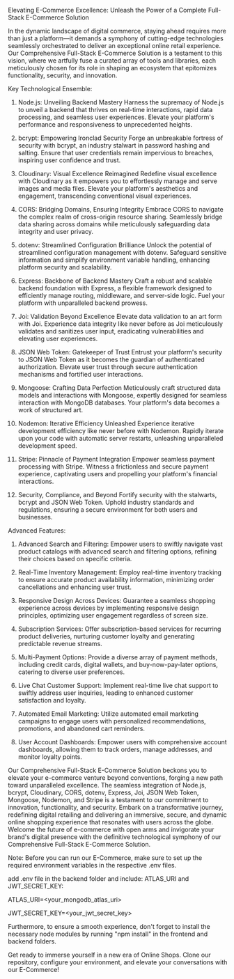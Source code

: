 Elevating E-Commerce Excellence: Unleash the Power of a Complete Full-Stack E-Commerce Solution


In the dynamic landscape of digital commerce, staying ahead requires more than just a platform—it demands a symphony of cutting-edge technologies seamlessly orchestrated to deliver an exceptional online retail experience. Our Comprehensive Full-Stack E-Commerce Solution is a testament to this vision, where we artfully fuse a curated array of tools and libraries, each meticulously chosen for its role in shaping an ecosystem that epitomizes functionality, security, and innovation.


Key Technological Ensemble:


1. Node.js: Unveiling Backend Mastery
Harness the supremacy of Node.js to unveil a backend that thrives on real-time interactions, rapid data processing, and seamless user experiences. Elevate your platform's performance and responsiveness to unprecedented heights.


2. bcrypt: Empowering Ironclad Security
Forge an unbreakable fortress of security with bcrypt, an industry stalwart in password hashing and salting. Ensure that user credentials remain impervious to breaches, inspiring user confidence and trust.


3. Cloudinary: Visual Excellence Reimagined
Redefine visual excellence with Cloudinary as it empowers you to effortlessly manage and serve images and media files. Elevate your platform's aesthetics and engagement, transcending conventional visual experiences.


4. CORS: Bridging Domains, Ensuring Integrity
Embrace CORS to navigate the complex realm of cross-origin resource sharing. Seamlessly bridge data sharing across domains while meticulously safeguarding data integrity and user privacy.


5. dotenv: Streamlined Configuration Brilliance
Unlock the potential of streamlined configuration management with dotenv. Safeguard sensitive information and simplify environment variable handling, enhancing platform security and scalability.


6. Express: Backbone of Backend Mastery
Craft a robust and scalable backend foundation with Express, a flexible framework designed to efficiently manage routing, middleware, and server-side logic. Fuel your platform with unparalleled backend prowess.


7. Joi: Validation Beyond Excellence
Elevate data validation to an art form with Joi. Experience data integrity like never before as Joi meticulously validates and sanitizes user input, eradicating vulnerabilities and elevating user experiences.


8. JSON Web Token: Gatekeeper of Trust
Entrust your platform's security to JSON Web Token as it becomes the guardian of authenticated authorization. Elevate user trust through secure authentication mechanisms and fortified user interactions.


9. Mongoose: Crafting Data Perfection
Meticulously craft structured data models and interactions with Mongoose, expertly designed for seamless interaction with MongoDB databases. Your platform's data becomes a work of structured art.


10. Nodemon: Iterative Efficiency Unleashed
Experience iterative development efficiency like never before with Nodemon. Rapidly iterate upon your code with automatic server restarts, unleashing unparalleled development speed.


11. Stripe: Pinnacle of Payment Integration
Empower seamless payment processing with Stripe. Witness a frictionless and secure payment experience, captivating users and propelling your platform's financial interactions.


12. Security, Compliance, and Beyond
Fortify security with the stalwarts, bcrypt and JSON Web Token. Uphold industry standards and regulations, ensuring a secure environment for both users and businesses.


Advanced Features:


1. Advanced Search and Filtering: Empower users to swiftly navigate vast product catalogs with advanced search and filtering options, refining their choices based on specific criteria.


2. Real-Time Inventory Management: Employ real-time inventory tracking to ensure accurate product availability information, minimizing order cancellations and enhancing user trust.


3. Responsive Design Across Devices: Guarantee a seamless shopping experience across devices by implementing responsive design principles, optimizing user engagement regardless of screen size.


4. Subscription Services: Offer subscription-based services for recurring product deliveries, nurturing customer loyalty and generating predictable revenue streams.


5. Multi-Payment Options: Provide a diverse array of payment methods, including credit cards, digital wallets, and buy-now-pay-later options, catering to diverse user preferences.


6. Live Chat Customer Support: Implement real-time live chat support to swiftly address user inquiries, leading to enhanced customer satisfaction and loyalty.


7. Automated Email Marketing: Utilize automated email marketing campaigns to engage users with personalized recommendations, promotions, and abandoned cart reminders.


8. User Account Dashboards: Empower users with comprehensive account dashboards, allowing them to track orders, manage addresses, and monitor loyalty points.



Our Comprehensive Full-Stack E-Commerce Solution beckons you to elevate your e-commerce venture beyond conventions, forging a new path toward unparalleled excellence. The seamless integration of Node.js, bcrypt, Cloudinary, CORS, dotenv, Express, Joi, JSON Web Token, Mongoose, Nodemon, and Stripe is a testament to our commitment to innovation, functionality, and security. Embark on a transformative journey, redefining digital retailing and delivering an immersive, secure, and dynamic online shopping experience that resonates with users across the globe. Welcome the future of e-commerce with open arms and invigorate your brand's digital presence with the definitive technological symphony of our Comprehensive Full-Stack E-Commerce Solution.



Note: Before you can run our E-Commerce, make sure to set up the required environment variables in the respective .env files.

add .env file in the backend folder and include: ATLAS_URI and JWT_SECRET_KEY:

ATLAS_URI=<your_mongodb_atlas_uri>

JWT_SECRET_KEY=<your_jwt_secret_key>

Furthermore, to ensure a smooth experience, don't forget to install the necessary node modules by running "npm install" in the frontend and backend folders.

Get ready to immerse yourself in a new era of Online Shops. Clone our repository, configure your environment, and elevate your conversations with our E-Commerce!
